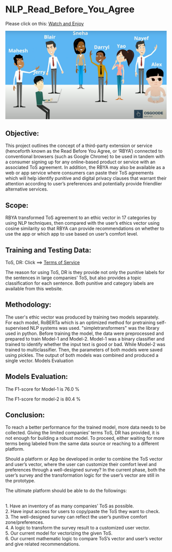 # NLP_Read_Before_You_Agree

Please click on this: [Watch and Enjoy](https://www.youtube.com/watch?v=4TxpI0vcaI4&feature=youtu.be)

 ![Image description](Osgoode1.png)
 
 ## Objective:
 
This project outlines the concept of a third-party extension or service (henceforth known as the Read Before You Agree, or ‘RBYA’) connected to conventional browsers (such as Google Chrome) to be used in tandem with a consumer signing up for any online-based product or service with an associated ToS agreement. In addition, the RBYA may also be available as a web or app service where consumers can paste their ToS agreements which will help identify punitive and digital privacy clauses that warrant their attention according to user’s preferences and potentially provide friendlier alternative services.

## Scope: 

RBYA transformed ToS agreement to an ethic vector in 17 categories by using NLP techniques, then compared with the user’s ethics vector using cosine similarity so that RBYA can provide recommendations on whether to use the app or which app to use based on user’s comfort level.

 ## Training and Testing Data:

ToS, DR: Click ==> [Terms of Service](https://tosdr.org/)

The reason for using ToS, DR is they provide not only the punitive labels for the sentences in large companies’ ToS, but also provides a topic classification for each sentence. Both punitive and category labels are available from this website.
  
 ## Methodology:
 
The user's ethic vector was produced by training two models separately. For each model, RoBERTa which is an optimized method for pretraining self-supervised NLP systems was used. "simpletransformers" was the library used in python. Before training the model, the data were preprocessed and prepared to train Model-1 and Model-2. Model-1 was a binary classifier and trained to identify whether the input text is good or bad. While Model-2 was trained to multiclassifier. Then, the parameters of both models were saved using pickles. The output of both models was combined and produced a single vector. Models Evaluation  
 

 ## Models Evaluation:
 
 The F1-score for Model-1 is 76.0 %
 
 The F1-score for model-2 is 80.4 %
 
 ## Conclusion:
 
To reach a better performance for the trained model, more data needs to be collected. Giving the limited companies’ terms ToS, DR has provided, it is not enough for building a robust model. To proceed, either waiting for more terms being labeled from the same data source or reaching to a different platform.

Should a platform or App be developed in order to combine the ToS vector and user’s vector, where the user can customize their comfort level and preferences through a well-designed survey?  In the current phase, both the user’s survey and the transformation logic for the user’s vector are still in the prototype.

The ultimate platform should be able to do the followings:

<br> 1. Have an inventory of as many companies’ ToS as possible. 
<br> 2. Have input access for users to copy/paste the ToS they want to check. 
<br> 3. The well-designed survey can reflect the user’s punitive comfort zone/preferences.
<br>4. A logic to transform the survey result to a customized user vector.
<br>5. Our current model for vectorizing the given ToS.
<br>6. Our current mathematic logic to compare ToS’s vector and user’s vector and give related recommendations.<br/>
